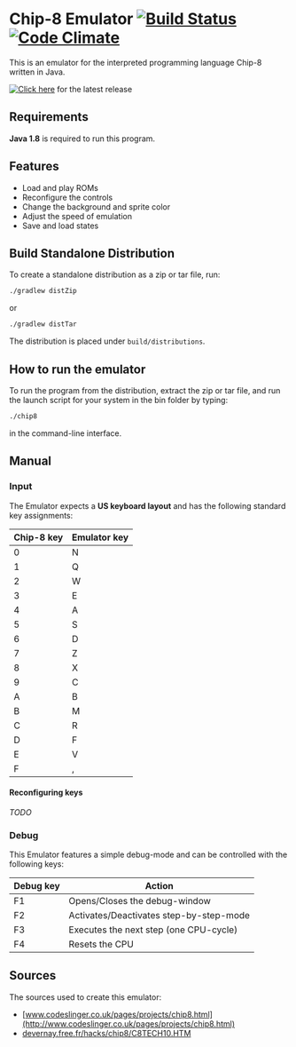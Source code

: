 # Chip-8 Emulator [![Build Status](https://travis-ci.org/nihas101/java-chip-8-emulator.svg?branch=master)](https://travis-ci.org/nihas101/java-chip-8-emulator) [![Code Climate](https://codeclimate.com/github/nihas101/java-chip-8-emulator/badges/gpa.svg)](https://codeclimate.com/github/nihas101/java-chip-8-emulator)

This is an emulator for the interpreted programming language Chip-8 written in Java.

[![Click here]()](https://github.com/nihas101/java-chip-8-emulator/releases/latest)  for the latest release

## Requirements
**Java 1.8** is required to run this program.

## Features

- Load and play ROMs
- Reconfigure the controls
- Change the background and sprite color
- Adjust the speed of emulation
- Save and load states

## Build Standalone Distribution

To create a standalone distribution as a zip or tar file, run:

```sh
./gradlew distZip
```
or
```sh
./gradlew distTar
```

The distribution is placed under `build/distributions`.

## How to run the emulator

To run the program from the distribution, extract the zip or tar file, and run the launch script for your system in the bin folder by typing:
```sh
./chip8
```
in the command-line interface.

## Manual

### Input
The Emulator expects a **US keyboard layout** and has the following standard key assignments:

| Chip-8 key    | Emulator key   |
| ------------- | -------------  |
| 0             | N              |
| 1             | Q              |
| 2             | W              |
| 3             | E              |
| 4             | A              |
| 5             | S              |
| 6             | D              |
| 7             | Z              |
| 8             | X              |
| 9             | C              |
| A             | B              |
| B             | M              |
| C             | R              |
| D             | F              |
| E             | V              |
| F             | ,              |

#### Reconfiguring keys

_TODO_

### Debug
This Emulator features a simple debug-mode and can be controlled with the following keys:

| Debug key      | Action                                     |
| -------------  | -----------------------------------------  |
| F1             | Opens/Closes the debug-window              |
| F2             | Activates/Deactivates step-by-step-mode    |
| F3             | Executes the next step (one CPU-cycle)     |
| F4             | Resets the CPU                             |

## Sources

The sources used to create this emulator:
* [www.codeslinger.co.uk/pages/projects/chip8.html](http://www.codeslinger.co.uk/pages/projects/chip8.html)
* [devernay.free.fr/hacks/chip8/C8TECH10.HTM](http://devernay.free.fr/hacks/chip8/C8TECH10.HTM)
